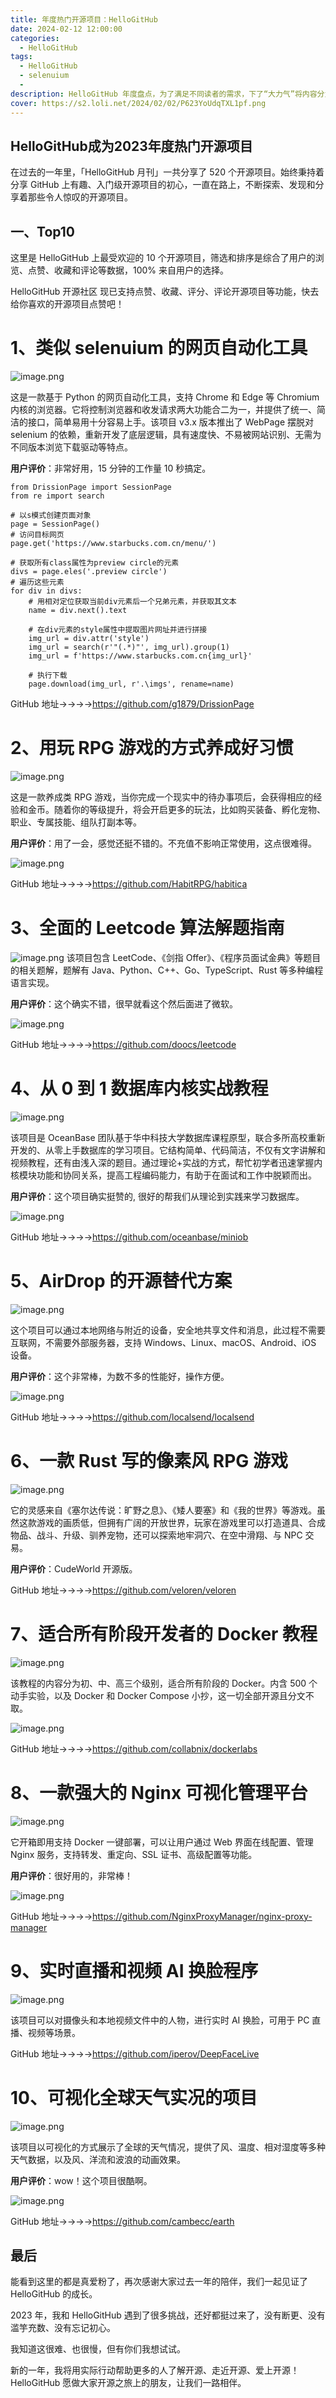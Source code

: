 ```yaml
---
title: 年度热门开源项目：HelloGitHub
date: 2024-02-12 12:00:00
categories:
  - HelloGitHub
tags:
  - HelloGitHub
  - selenuium
  - 
description: HelloGitHub 年度盘点，为了满足不同读者的需求，下了“大力气”将内容分为 Top10 和 精选 两部分
cover: https://s2.loli.net/2024/02/02/P623YoUdqTXL1pf.png
---
```


## HelloGitHub成为2023年度热门开源项目


在过去的一年里，「HelloGitHub 月刊」一共分享了 520 个开源项目。始终秉持着分享 GitHub 上有趣、入门级开源项目的初心，一直在路上，不断探索、发现和分享着那些令人惊叹的开源项目。

## 一、Top10

这里是 HelloGitHub 上最受欢迎的 10 个开源项目，筛选和排序是综合了用户的浏览、点赞、收藏和评论等数据，100% 来自用户的选择。

HelloGitHub 开源社区 现已支持点赞、收藏、评分、评论开源项目等功能，快去给你喜欢的开源项目点赞吧！

# 1、类似 selenuium 的网页自动化工具
![image.png](https://s2.loli.net/2024/02/02/xt5aLOv96Cp2rIu.png)

这是一款基于 Python 的网页自动化工具，支持 Chrome 和 Edge 等 Chromium 内核的浏览器。它将控制浏览器和收发请求两大功能合二为一，并提供了统一、简洁的接口，简单易用十分容易上手。该项目 v3.x 版本推出了 WebPage 摆脱对 selenium 的依赖，重新开发了底层逻辑，具有速度快、不易被网站识别、无需为不同版本浏览下载驱动等特点。

**用户评价**：非常好用，15 分钟的工作量 10 秒搞定。
```
from DrissionPage import SessionPage
from re import search

# 以s模式创建页面对象
page = SessionPage()
# 访问目标网页
page.get('https://www.starbucks.com.cn/menu/')

# 获取所有class属性为preview circle的元素
divs = page.eles('.preview circle')
# 遍历这些元素
for div in divs:
    # 用相对定位获取当前div元素后一个兄弟元素，并获取其文本
    name = div.next().text

    # 在div元素的style属性中提取图片网址并进行拼接
    img_url = div.attr('style')
    img_url = search(r'"(.*)"', img_url).group(1)
    img_url = f'https://www.starbucks.com.cn{img_url}'

    # 执行下载
    page.download(img_url, r'.\imgs', rename=name)
```
GitHub 地址→→→→https://github.com/g1879/DrissionPage


# 2、用玩 RPG 游戏的方式养成好习惯
![image.png](https://s2.loli.net/2024/02/02/wE17ORLS2AqoYW3.png)

这是一款养成类 RPG 游戏，当你完成一个现实中的待办事项后，会获得相应的经验和金币。随着你的等级提升，将会开启更多的玩法，比如购买装备、孵化宠物、职业、专属技能、组队打副本等。

**用户评价**：用了一会，感觉还挺不错的。不充值不影响正常使用，这点很难得。

![image.png](https://s2.loli.net/2024/02/02/XRZyaeTEL69tmoi.png)

GitHub 地址→→→→https://github.com/HabitRPG/habitica


# 3、全面的 Leetcode 算法解题指南

![image.png](https://s2.loli.net/2024/02/02/UqhTAiRN53WbrEa.png)
该项目包含 LeetCode、《剑指 Offer》、《程序员面试金典》等题目的相关题解，题解有 Java、Python、C++、Go、TypeScript、Rust 等多种编程语言实现。

**用户评价**：这个确实不错，很早就看这个然后面进了微软。

![image.png](https://s2.loli.net/2024/02/02/eOEHd4vfFhLKVqw.png)

GitHub 地址→→→→https://github.com/doocs/leetcode


# 4、从 0 到 1 数据库内核实战教程
![image.png](https://s2.loli.net/2024/02/02/KO9LzbYvugn8fQh.png)

该项目是 OceanBase 团队基于华中科技大学数据库课程原型，联合多所高校重新开发的、从零上手数据库的学习项目。它结构简单、代码简洁，不仅有文字讲解和视频教程，还有由浅入深的题目。通过理论+实战的方式，帮忙初学者迅速掌握内核模块功能和协同关系，提高工程编码能力，有助于在面试和工作中脱颖而出。

**用户评价**：这个项目确实挺赞的, 很好的帮我们从理论到实践来学习数据库。

![image.png](https://s2.loli.net/2024/02/02/T6ZsltVx5y8WLdC.png)

GitHub 地址→→→→https://github.com/oceanbase/miniob

# 5、AirDrop 的开源替代方案
![image.png](https://s2.loli.net/2024/02/02/dRnFANTZVO3XQ1h.png)

这个项目可以通过本地网络与附近的设备，安全地共享文件和消息，此过程不需要互联网，不需要外部服务器，支持 Windows、Linux、macOS、Android、iOS 设备。

**用户评价**：这个非常棒，为数不多的性能好，操作方便。

![image.png](https://s2.loli.net/2024/02/02/mF91eba2p5vG4rC.png)

GitHub 地址→→→→https://github.com/localsend/localsend

# 6、一款 Rust 写的像素风 RPG 游戏
![image.png](https://s2.loli.net/2024/02/02/ViZgpGwRTJYrtOB.png)

它的灵感来自《塞尔达传说：旷野之息》、《矮人要塞》和《我的世界》等游戏。虽然这款游戏的画质低，但拥有广阔的开放世界，玩家在游戏里可以打造道具、合成物品、战斗、升级、驯养宠物，还可以探索地牢洞穴、在空中滑翔、与 NPC 交易。

**用户评价**：CudeWorld 开源版。

GitHub 地址→→→→https://github.com/veloren/veloren

# 7、适合所有阶段开发者的 Docker 教程
![image.png](https://s2.loli.net/2024/02/02/yvnEslGAtq1DwWM.png)

该教程的内容分为初、中、高三个级别，适合所有阶段的 Docker。内含 500 个动手实验，以及 Docker 和 Docker Compose 小抄，这一切全部开源且分文不取。

![image.png](https://s2.loli.net/2024/02/02/v6BCEMT9sOF3RzY.png)

GitHub 地址→→→→https://github.com/collabnix/dockerlabs

# 8、一款强大的 Nginx 可视化管理平台
![image.png](https://s2.loli.net/2024/02/02/GFXTqbLhfJNQv2a.png)

它开箱即用支持 Docker 一键部署，可以让用户通过 Web 界面在线配置、管理 Nginx 服务，支持转发、重定向、SSL 证书、高级配置等功能。

**用户评价**：很好用的，非常棒！

![image.png](https://s2.loli.net/2024/02/02/EVna9ibkyeYcLr1.png)

GitHub 地址→→→→https://github.com/NginxProxyManager/nginx-proxy-manager

# 9、实时直播和视频 AI 换脸程序
![image.png](https://s2.loli.net/2024/02/02/5qoSbHYQwRexOGA.png)

该项目可以对摄像头和本地视频文件中的人物，进行实时 AI 换脸，可用于 PC 直播、视频等场景。

GitHub 地址→→→→https://github.com/iperov/DeepFaceLive

# 10、可视化全球天气实况的项目
![image.png](https://s2.loli.net/2024/02/02/bn8yBzqjDTps2cl.png)

该项目以可视化的方式展示了全球的天气情况，提供了风、温度、相对湿度等多种天气数据，以及风、洋流和波浪的动画效果。

**用户评价**：wow！这个项目很酷啊。

![image.png](https://s2.loli.net/2024/02/02/3Xe2NEtwLSa7nlq.png)

GitHub 地址→→→→https://github.com/cambecc/earth



## 最后
能看到这里的都是真爱粉了，再次感谢大家过去一年的陪伴，我们一起见证了 HelloGitHub 的成长。

2023 年，我和 HelloGitHub 遇到了很多挑战，还好都挺过来了，没有断更、没有滥竽充数、没有忘记初心。

我知道这很难、也很慢，但有你们我想试试。

新的一年，我将用实际行动帮助更多的人了解开源、走近开源、爱上开源！HelloGitHub 愿做大家开源之旅上的朋友，让我们一路相伴。

